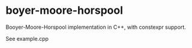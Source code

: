 # boyer-moore-horspool
Booyer-Moore-Horspool implementation in C++, with constexpr support.

See example.cpp
